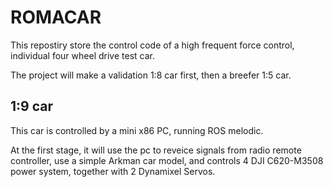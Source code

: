 # ROMACAR

This repostiry store the control code of a high frequent force control, individual four wheel drive test car.  

The project will make a validation 1:8 car first, then a breefer 1:5 car.

## 1:9 car

This car is controlled by a mini x86 PC, running ROS melodic.  

At the first stage, it will use the pc to reveice signals from radio remote controller, use a simple Arkman car model, and controls 4 DJI C620-M3508 power system, together with 2 Dynamixel Servos.